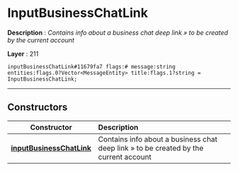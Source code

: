 # InputBusinessChatLink

**Description** : *Contains info about a business chat deep link » to be created by the current account*

**Layer** : 211

```tl
inputBusinessChatLink#11679fa7 flags:# message:string entities:flags.0?Vector<MessageEntity> title:flags.1?string = InputBusinessChatLink;
```

---

## Constructors

| Constructor | Description |
| :---: | :--- |
| [**inputBusinessChatLink**](constructor/inputBusinessChatLink) | Contains info about a business chat deep link » to be created by the current account |